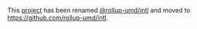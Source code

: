 This [project](https://module.kopaxgroup.com/rollup-umd/rollup-umd-intl) has been renamed [@rollup-umd/intl](https://www.npmjs.com/package/@rollup-umd/intl) and moved to https://github.com/rollup-umd/intl.
